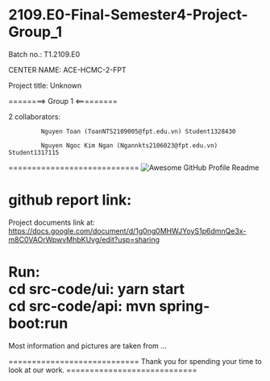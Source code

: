 # 2109.E0-Final-Semester4-Project-Group_1

Batch no.: T1.2109.E0

CENTER NAME: ACE-HCMC-2-FPT

Project title: Unknown

========> Group 1 <=========

2 collaborators:

             Nguyen Toan (ToanNTS2109005@fpt.edu.vn) Student1328430

             Nguyen Ngoc Kim Ngan (Ngannkts2106023@fpt.edu.vn) Student1317115
             
============================
<img alt="Awesome GitHub Profile Readme" src="./assets/demo.gif"> </img>

github report link: 
============================

Project documents link at: https://docs.google.com/document/d/1g0ng0MHWJYoyS1p6dmnQe3x-m8C0VAOrWpwvMhbKUvg/edit?usp=sharing 

Run: <br>
  cd src-code/ui: yarn start <br>
  cd src-code/api: mvn spring-boot:run <br>
============================

Most information and pictures are taken from ...

  

============================ Thank you for spending your time to look at our work. ============================

